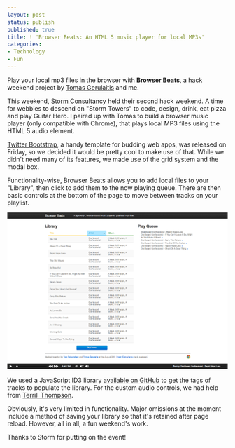 ```yaml
---
layout: post
status: publish
published: true
title: ! 'Browser Beats: An HTML 5 music player for local MP3s'
categories:
- Technology
- Fun
---
```

Play your local mp3 files in the browser with <strong><a href="http://tomrobertshaw.net/browserbeats" title="Browser Beats" target="_blank">Browser Beats</a></strong>, a hack weekend project by <a href="http://twitter.com/tgerulaitis">Tomas Gerulaitis</a> and me.  

This weekend, <a href="http://www.storm-consultancy.com/">Storm Consultancy</a> held their second hack weekend. A time for webbies to descend on "Storm Towers" to code, design, drink, eat pizza and play Guitar Hero.  I paired up with Tomas to build a browser music player (only compatible with Chrome), that plays local MP3 files using the HTML 5 audio element.

<a href="http://twitter.github.com/bootstrap/">Twitter Bootstrap</a>, a handy template for budding web apps, was released on Friday, so we decided it would be pretty cool to make use of that.  While we didn't need many of its features, we made use of the grid system and the modal box.

Functionality-wise, Browser Beats allows you to add local files to your "Library", then click to add them to the now playing queue.  There are then basic controls at the bottom of the page to move between tracks on your playlist.  

<img src="/img/2011/08/Browser-Beats.png" alt="Browser Beats" />

We used a JavaScript ID3 library <a href="https://github.com/aadsm/JavaScript-ID3-Reader">available on GitHub</a> to get the tags of tracks to populate the library.  For the custom audio controls, we had help from <a href="http://terrillthompson.com/tests/html5-audio.html">Terrill Thompson</a>.

Obviously, it's very limited in functionality.  Major omissions at the moment include a method of saving your library so that it's retained after page reload.  However, all in all, a fun weekend's work.

Thanks to Storm for putting on the event!

